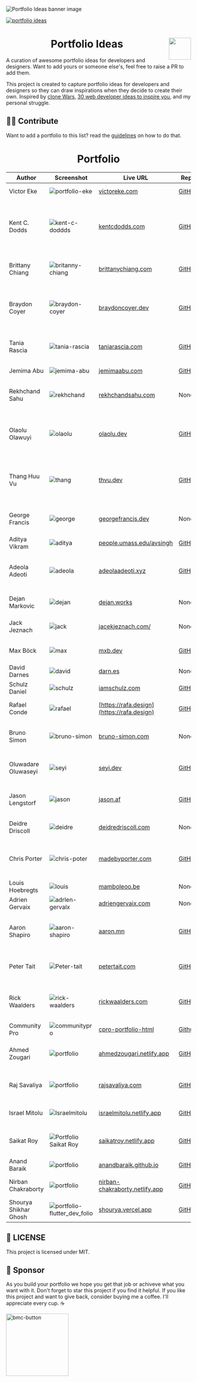 ![Portfolio Ideas banner image](https://user-images.githubusercontent.com/62628408/164301391-1bd07d5f-d94d-4032-860e-9357c1dd1d6a.png)

<a href="https://github.com/Evavic44/portfolio-ideas/graphs/contributors"><img src="https://img.shields.io/badge/Powered_by-Contributions-8D65C5?style=for-the-badge&logo=github&logoColor=white" alt="portfolio ideas"></a>

<div>
<img align="right" src="https://user-images.githubusercontent.com/62628408/164751730-44e858d9-747f-48d5-9608-d255e01eacef.png" width="60px">
<h1 align="center">Portfolio Ideas</h1> 
<p>A curation of awesome portfolio ideas for developers and designers. Want to add yours or someone else's, feel free to raise a PR to add them.</p>
</div>
  
This project is created to capture portfolio ideas for developers and designers so they can draw inspirations when they decide to create their own. Inspired by <a href="https://github.com/GorvGoyl/Clone-Wars">clone Wars</a>, [30 web developer ideas to inspire you](https://hashnode.com/post/30-web-developer-portfolios-to-inspire-you-cknfx6wdg069kxws1bjjv8mhw), and my personal struggle.

## 🤝🏽 Contribute

Want to add a portfolio to this list? read the <a href="https://github.com/Evavic44/portfolio-ideas/blob/main/CONTRIBUTING.md">guidelines</a> on how to do that.

<h1 align="center">Portfolio</h1>
 
<!-- ==== ⭐ PORTFOLIO LINE START ⭐ ==== -->



| Author              | Screenshot                                                                                                                | Live URL                                                       | Repo                                                                | Tech Stack                                                   |
| ------------------- | ------------------------------------------------------------------------------------------------------------------------- | -------------------------------------------------------------- | ------------------------------------------------------------------- | ------------------------------------------------------------ |
| Victor Eke          | ![portfolio-eke](https://user-images.githubusercontent.com/62628408/163442612-0052c73f-fc7f-4cfb-a46d-fef55ef9e4b5.png)   | [victoreke.com](https://victoreke.com)                         | [GitHub](https://github.com/evavic44/eke)                           | HTML, CSS, JavaScript                                        |
| Kent C. Dodds       | ![kent-c-doddds](https://user-images.githubusercontent.com/62628408/169700953-63aaedb6-4784-4f42-a356-84d6506f8bf3.png)   | [kentcdodds.com](https://kentcdodds.com)                       | [GitHub](https://github.com/kentcdodds/kentcdodds.com)              | React, TypeScript, Remix, Prisma, Redis, Postgres, CSS       |
| Brittany Chiang     | ![britanny-chiang](https://user-images.githubusercontent.com/62628408/163446015-fc50d2c1-3cee-42fb-b80a-b692ad7eef1e.png) | [brittanychiang.com](https://brittanychiang.com)               | [GitHub](https://github.com/bchiang7/v4)                            | React, Gatsby, Styled-components                             |
| Braydon Coyer       | ![braydon-coyer](https://user-images.githubusercontent.com/62628408/163818384-cebba9c4-e0ac-4172-bced-7011837bb292.png)   | [braydoncoyer.dev](https://braydoncoyer.dev/)                  | [GitHub](https://github.com/braydoncoyer/braydoncoyer.dev)          | React, TypeScript, NextJS, Tailwindcss, Notion API, Supabase |
| Tania Rascia        | ![tania-rascia](https://user-images.githubusercontent.com/62628408/163881127-a67615f6-2157-4478-a4b5-46b067a4bb9f.png)    | [taniarascia.com](https://taniarascia.com)                     | [GitHub](https://github.com/taniarascia/taniarascia.com)            | React, Gatsby, CSS, Netlify, NodeJS                          |
| Jemima Abu          | ![jemima-abu](https://user-images.githubusercontent.com/62628408/164337756-03930aad-4702-4926-ba58-c388c06de187.png)      | [jemimaabu.com](https://jemimaabu.com)                         | [GitHub](https://github.com/jemimaabu/portfolio)                    | HTML, CSS, JavaScript.                                       |
| Rekhchand Sahu      | ![rekhchand](https://user-images.githubusercontent.com/62628408/164760564-3c749e0f-122c-40cb-9b28-112410227874.png)       | [rekhchandsahu.com](https://rekhchandsahu.com)                 | None                                                                | React, Gatsby, Preact, GSAP                                  |
| Olaolu Olawuyi      | ![olaolu](https://user-images.githubusercontent.com/62628408/171729441-dee07db1-0c6e-4222-b5ab-9e9b0b4bd735.png)          | [olaolu.dev](https://olaolu.dev)                               | [GitHub](https://github.com/whizkydee/olaolu.dev)                   | VueJS, JavaScript, HTML, styled-components, Sass             |
| Thang Huu Vu        | ![thang](https://user-images.githubusercontent.com/62628408/164990543-ab28fa6b-1c39-4306-bd90-565470dd896b.png)           | [thvu.dev](https://www.thvu.dev/)                              | [GitHub](https://github.com/ThangHuuVu/thvu-blog)                   | React, NextJS, NodeJS, TypeScript, GraphQL, Tailwindcss      |
| George Francis      | ![george](https://user-images.githubusercontent.com/62628408/169704464-ed5ccfbd-f10b-47fa-820f-389466a4f4cf.png)          | [georgefrancis.dev](https://georgefrancis.dev)                 | None                                                                | GSAP, Netlify, HTML, CSS, JavaScript                         |
| Aditya Vikram       | ![aditya](https://user-images.githubusercontent.com/62628408/164990973-ddb830bf-c3d3-4ed6-982a-9f137ff01b07.png)          | [people.umass.edu/avsingh](https://people.umass.edu/avsingh)   | [GitHub](https://github.com/AVS1508/My-Alternate-Portfolio-Website) | HTML, CSS, JavaScript                                        |
| Adeola Adeoti       | ![adeola](https://user-images.githubusercontent.com/62628408/165801986-100e5b52-e8b6-4346-ad83-34c4b5411d94.png)          | [adeolaadeoti.xyz](https://www.adeolaadeoti.xyz)               | [GitHub](https://github.com/adeolaadeoti/adeolaadeoti-v2)           | TypeScript, GSAP, NodeJS, NextJS, SCSS                       |
| Dejan Markovic      | ![dejan](https://user-images.githubusercontent.com/62628408/165805667-b0946e79-8ac2-44a1-aaca-f31090ea97e6.png)           | [dejan.works](https://www.dejan.works)                         | None                                                                | HTML, CSS, JavaScript, Jquery                                |
| Jack Jeznach        | ![jack](https://user-images.githubusercontent.com/62628408/165808330-f4267570-8e93-45e8-9036-1abe7ce754bd.png)            | [jacekjeznach.com/](https://jacekjeznach.com)                  | None                                                                | jQuery, PHP, GSAP, MySQL                                     |
| Max Böck            | ![max](https://user-images.githubusercontent.com/62628408/166805924-1a843d07-59b4-408f-bb38-cfc04dd8ab87.png)             | [mxb.dev](https://mxb.dev)                                     | [GitHub](https://github.com/maxboeck/mxb)                           | Eleventy, SCSS, Nunjucks                                     |
| David Darnes        | ![david](https://user-images.githubusercontent.com/62628408/166808069-166b12df-f1cb-431f-b1b9-887986cea367.png)           | [darn.es](https://darn.es)                                     | None                                                                | Netlify, Jekyll, ETC                                         |
| Schulz Daniel       | ![schulz](https://user-images.githubusercontent.com/62628408/166809062-f266e962-87e7-462d-b7ae-e0fae2b6227d.png)          | [iamschulz.com](https://iamschulz.com)                         | [GitHub](https://github.com/iamschulz/iamschulz-hugo)               | Hugo, Shell, JavaScript                                      |
| Rafael Conde        | ![rafael](https://user-images.githubusercontent.com/62628408/166811371-2ab2bc24-0d8a-4841-b859-13f65fb0dc17.png)          | [https://rafa.design](https://rafa.design)                     | [GitHub](https://github.com/rafaelconde/rafaelconde)                | Nunjucks, JavaScript, CSS                                    |
| Bruno Simon         | ![bruno-simon](https://user-images.githubusercontent.com/62628408/167303510-f39c3350-4273-4f6f-b28e-12f095f2af7a.png)     | [bruno-simon.com](https://bruno-simon.com)                     | None                                                                | GSAP, ThreeJS, JavaScript, ETC                               |
| Oluwadare Oluwaseyi | ![seyi](https://user-images.githubusercontent.com/62628408/167304333-0f446a58-b279-4d19-8f01-320be629227c.png)            | [seyi.dev](https://www.seyi.dev)                               | [GitHub](https://github.com/oluwadareseyi/folio-v2)                 | HTML, SCSS, JavaScript, GSAP                                 |
| Jason Lengstorf     | ![jason](https://user-images.githubusercontent.com/62628408/167304726-d8931575-6d37-453f-a2b5-02d6ba96b0ef.png)           | [jason.af](https://www.jason.af)                               | [GitHub](https://github.com/jlengstorf/jason.af)                    | JavaScript, TypeScript, Nunjucks, CSS                        |
| Deidre Driscoll     | ![deidre](https://user-images.githubusercontent.com/62628408/169664358-7b8c417c-6e9b-4f90-8b60-00d0a79a960d.png)          | [deidredriscoll.com](https://deidredriscoll.com)               | None                                                                | HTML, JavaScript, CSS, GSAP                                  |
| Chris Porter        | ![chris-poter](https://user-images.githubusercontent.com/62628408/169663850-4e599cde-da68-4794-8806-9c3b6a8fe11e.png)     | [madebyporter.com](https://madebyporter.com)                   | [GitHub](https://github.com/madebyporter/madebyporter)              | HTML, Slim, Ruby, SCSS, Shell, JavaScript, CSS               |
| Louis Hoebregts     | ![louis](https://user-images.githubusercontent.com/62628408/169704989-de117c0c-7277-4523-8db4-275c561eebc8.png)           | [mamboleoo.be](https://www.mamboleoo.be)                       | None                                                                | PHP, Parcel                                                  |
| Adrien Gervaix      | ![adrlen-gervalx](https://user-images.githubusercontent.com/62628408/169705213-49e68326-ffbf-4d3d-8a55-ffda6ba6ae04.png)  | [adriengervaix.com](https://adriengervaix.com)                 | None                                                                | HTML, CSS, JavaScript                                        |
| Aaron Shapiro       | ![aaron-shapiro](https://user-images.githubusercontent.com/62628408/169705836-7adab895-edc8-41c0-85c0-6ad53e79ad17.png)   | [aaron.mn](https://www.aaron.mn)                               | [GitHub](https://github.com/aarshap/aaron.mn)                       | React, Gatsby, Styled Components, Netlify                    |
| Peter Tait          | ![Peter-tait](https://user-images.githubusercontent.com/62628408/169706070-12936622-7740-4e67-a764-aa3594bab506.png)      | [petertait.com](https://petertait.com)                         | [GitHub](https://github.com/petertait/petertait.com)                | React, Webpack, Radium, Netlify                              |
| Rick Waalders       | ![rick-waalders](https://user-images.githubusercontent.com/62628408/169706503-e0065c41-b88d-43bb-9175-dfd48cc6e324.png)   | [rickwaalders.com](https://www.rickwaalders.com)               | [GitHub](https://www.rickwaalders.com)                              | NextJS, React, NodeJS, GSAP, Webpack                         |
| Community Pro       | ![communitypro](https://user-images.githubusercontent.com/62628408/170606950-2eeec46f-f0c0-424d-9937-c0377fab1870.png)    | [cpro-portfolio-html](https://cpro-portfolio-html.netlify.app) | [Github](https://github.com/CommunityPro/portfolio-html)            | HTML, CSS, JavaScript                                        |
| Ahmed Zougari       | ![portfolio](https://user-images.githubusercontent.com/24995094/171908358-20bf2338-1e1d-4a14-9349-28779a7c1994.png)       | [ahmedzougari.netlify.app](https://ahmedzougari.netlify.app/)  | [GitHub](https://github.com/zougari47/portfolio-template)           | HTML, SASS, Bootstrap, JavaScript, Vite                      |
| Raj Savaliya        | ![portfolio](https://user-images.githubusercontent.com/46242040/171985853-dbecac5c-fc94-4050-9f2f-5dba1e95c7bb.png)       | [rajsavaliya.com](https://www.rajsavaliya.com/)                | [GitHub](https://github.com/SRX9/portfoliosrx9)                     | NextJS, React, TypeScript, Tailwind CSS                      |
| Israel Mitolu       | ![Israelmitolu](https://user-images.githubusercontent.com/53873209/171987187-5a8cd378-13c0-4111-aab8-b76f01039992.png)    | [israelmitolu.netlify.app](https://israelmitolu.netlify.app)   | [GitHub](https://github.com/israelmitolu/premier-portfolio)         | HTML, SASS, Javascript, GSAP  |
| Saikat Roy          | ![Portfolio Saikat Roy](https://user-images.githubusercontent.com/28055486/171989464-e634cbf9-2772-4119-9e16-3283649290e4.png) | [saikatroy.netlify.app](https://saikatroy.netlify.app/)   | [GitHub](https://github.com/njmsaikat/portfolio)                    | HTML, CSS, Bootstrap, JavaScript, jQuery                     |
| Anand Baraik        | ![portfolio](https://user-images.githubusercontent.com/31516195/170092193-d24327ca-f035-4074-8fde-57238ef570d6.png)       | [anandbaraik.github.io](https://anandbaraik.github.io)         |  [GitHub](https://github.com/anandbaraik/anandbaraik.github.io)     | HTML, CSS, React.js                                          |
| Nirban Chakraborty          | ![portfolio](https://user-images.githubusercontent.com/74231771/172013597-2d2fdb32-2695-4121-9e25-56a28443565a.png)   | [nirban-chakraborty.netlify.app](https://nirban-chakraborty.netlify.app/)                         | [GitHub](https://github.com/nirban256/personal_website)                           | ReactJs, JavaScript, SASS, HTML                                        |
| Shourya Shikhar Ghosh        | ![portfolio-flutter_dev_folio](https://user-images.githubusercontent.com/55531939/172037173-728af808-9299-4ecf-b68d-3dd2f39f5c7c.png)   | [shourya.vercel.app](https://shourya.vercel.app)                         | [GitHub](https://github.com/danger-ahead/flutter_dev_folio)                 | Flutter                            |



<!-- ==== ⭐ PORTFOLIO LINE END ⭐ ==== -->

## 🔐 LICENSE

This project is licensed under MIT.

## 💚 Sponsor

As you build your portfolio we hope you get that job or achiveve what you want with it. Don't forget to star this project if you find it helpful.
If you like this project and want to give back, consider buying me a coffee. I'll appreciate every cup. ☕

<a href="https://buymeacoffee.com/evavic44">
  <img width="170px" alt="bmc-button" src="https://user-images.githubusercontent.com/62628408/163418953-1d32bf9c-317b-44ca-b773-44e36140fc9d.png">
</a>
